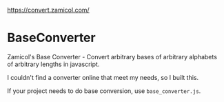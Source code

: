 https://convert.zamicol.com/

# BaseConverter
Zamicol's Base Converter - Convert arbitrary bases of arbitrary alphabets of arbitrary lengths in javascript.

I couldn't find a converter online that meet my needs, so I built this.  

If your project needs to do base conversion, use `base_converter.js`.  
